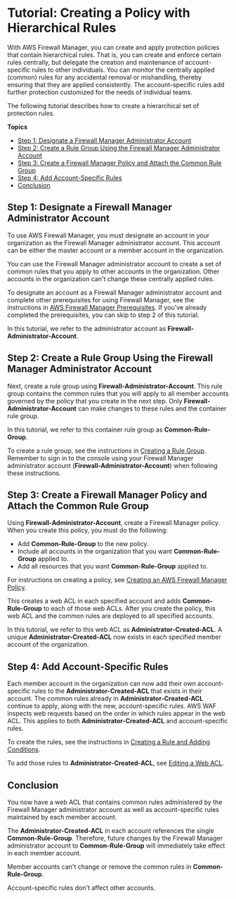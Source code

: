 # Tutorial: Creating a Policy with Hierarchical Rules<a name="hierarchical-rules"></a>

With AWS Firewall Manager, you can create and apply protection policies that contain hierarchical rules\. That is, you can create and enforce certain rules centrally, but delegate the creation and maintenance of account\-specific rules to other individuals\. You can monitor the centrally applied \(common\) rules for any accidental removal or mishandling, thereby ensuring that they are applied consistently\. The account\-specific rules add further protection customized for the needs of individual teams\.

The following tutorial describes how to create a hierarchical set of protection rules\. 

**Topics**
+ [Step 1: Designate a Firewall Manager Administrator Account](#hierarchical-rules-set-firewall-administrator)
+ [Step 2: Create a Rule Group Using the Firewall Manager Administrator Account](#hierarchical-rules-create-a-rule-group)
+ [Step 3: Create a Firewall Manager Policy and Attach the Common Rule Group](#hierarchical-rules-create-policy)
+ [Step 4: Add Account\-Specific Rules](#hierarchical-rules-add-account-specific-rules)
+ [Conclusion](#hierarchical-rules-conclusion)

## Step 1: Designate a Firewall Manager Administrator Account<a name="hierarchical-rules-set-firewall-administrator"></a>

To use AWS Firewall Manager, you must designate an account in your organization as the Firewall Manager administrator account\. This account can be either the master account or a member account in the organization\. 

You can use the Firewall Manager administrator account to create a set of common rules that you apply to other accounts in the organization\. Other accounts in the organization can't change these centrally applied rules\.

To designate an account as a Firewall Manager administrator account and complete other prerequisites for using Firewall Manager, see the instructions in [AWS Firewall Manager Prerequisites](fms-prereq.md)\. If you've already completed the prerequisites, you can skip to step 2 of this tutorial\. 

In this tutorial, we refer to the administrator account as **Firewall\-Administrator\-Account**\.

## Step 2: Create a Rule Group Using the Firewall Manager Administrator Account<a name="hierarchical-rules-create-a-rule-group"></a>

Next, create a rule group using **Firewall\-Administrator\-Account**\. This rule group contains the common rules that you will apply to all member accounts governed by the policy that you create in the next step\. Only **Firewall\-Administrator\-Account** can make changes to these rules and the container rule group\.

In this tutorial, we refer to this container rule group as **Common\-Rule\-Group**\.

To create a rule group, see the instructions in [Creating a Rule Group](create-rule-group.md)\. Remember to sign in to the console using your Firewall Manager administrator account \(**Firewall\-Administrator\-Account**\) when following these instructions\.

## Step 3: Create a Firewall Manager Policy and Attach the Common Rule Group<a name="hierarchical-rules-create-policy"></a>

Using **Firewall\-Administrator\-Account**, create a Firewall Manager policy\. When you create this policy, you must do the following:
+ Add **Common\-Rule\-Group** to the new policy\.
+ Include all accounts in the organization that you want **Common\-Rule\-Group** applied to\.
+ Add all resources that you want **Common\-Rule\-Group** applied to\.

For instructions on creating a policy, see [Creating an AWS Firewall Manager Policy](create-policy.md)\.

This creates a web ACL in each specified account and adds **Common\-Rule\-Group** to each of those web ACLs\. After you create the policy, this web ACL and the common rules are deployed to all specified accounts\.

In this tutorial, we refer to this web ACL as **Administrator\-Created\-ACL**\. A unique **Administrator\-Created\-ACL** now exists in each specified member account of the organization\. 

## Step 4: Add Account\-Specific Rules<a name="hierarchical-rules-add-account-specific-rules"></a>

Each member account in the organization can now add their own account\-specific rules to the **Administrator\-Created\-ACL** that exists in their account\. The common rules already in **Administrator\-Created\-ACL** continue to apply, along with the new, account\-specific rules\. AWS WAF inspects web requests based on the order in which rules appear in the web ACL\. This applies to both **Administrator\-Created\-ACL** and account\-specific rules\.

To create the rules, see the instructions in [Creating a Rule and Adding Conditions](web-acl-rules-creating.md)\.

To add those rules to **Administrator\-Created\-ACL**, see [Editing a Web ACL](web-acl-editing.md)\.

## Conclusion<a name="hierarchical-rules-conclusion"></a>

You now have a web ACL that contains common rules administered by the Firewall Manager administrator account as well as account\-specific rules maintained by each member account\.

The **Administrator\-Created\-ACL** in each account references the single **Common\-Rule\-Group**\. Therefore, future changes by the Firewall Manager administrator account to **Common\-Rule\-Group** will immediately take effect in each member account\.

Member accounts can't change or remove the common rules in **Common\-Rule\-Group**\.

Account\-specific rules don't affect other accounts\.